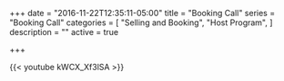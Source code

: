 +++
date = "2016-11-22T12:35:11-05:00"
title = "Booking Call"
series = "Booking Call"
categories = [
  "Selling and Booking",
  "Host Program",
]
description = ""
active = true

+++

{{< youtube kWCX_Xf3lSA >}}
